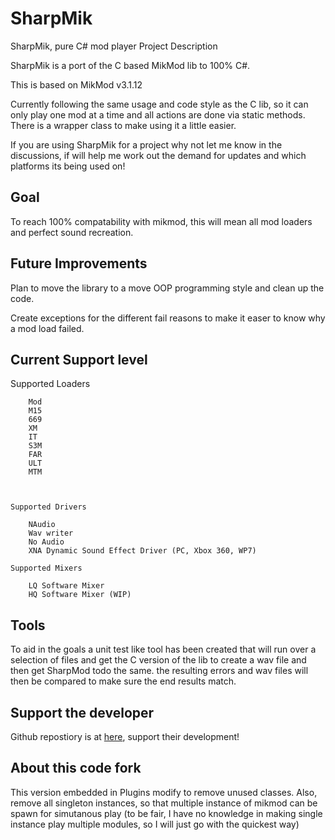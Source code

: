 # SharpMik

SharpMik, pure C# mod player
Project Description

SharpMik is a port of the C based MikMod lib to 100% C#.

This is based on MikMod v3.1.12

Currently following the same usage and code style as the C lib, so it can only play one mod at a time and all actions are done via static methods. There is a wrapper class to make using it a little easier.

If you are using SharpMik for a project why not let me know in the discussions, if will help me work out the demand for updates and which platforms its being used on!

## Goal

To reach 100% compatability with mikmod, this will mean all mod loaders and perfect sound recreation.

## Future Improvements

Plan to move the library to a move OOP programming style and clean up the code.

Create exceptions for the different fail reasons to make it easer to know why a mod load failed.

## Current Support level

Supported Loaders

        Mod
        M15
        669
        XM
        IT
        S3M
        FAR
        ULT
        MTM 

     

    Supported Drivers

        NAudio
        Wav writer
        No Audio
        XNA Dynamic Sound Effect Driver (PC, Xbox 360, WP7) 

    Supported Mixers

        LQ Software Mixer
        HQ Software Mixer (WIP) 
 

## Tools

To aid in the goals a unit test like tool has been created that will run over a selection of files and get the C version of the lib to create a wav file and then get SharpMod todo the same.  the resulting errors and wav files will then be compared to make sure the end results match.

## Support the developer

Github repostiory is at [here](https://github.com/thegouldfish/SharpMik), support their development!

## About this code fork

This version embedded in Plugins modify to remove unused classes. Also, remove all singleton instances, so that multiple instance of mikmod can be spawn for simutanous play (to be fair, I have no knowledge in making single instance play multiple modules, so I will just go with the quickest way)